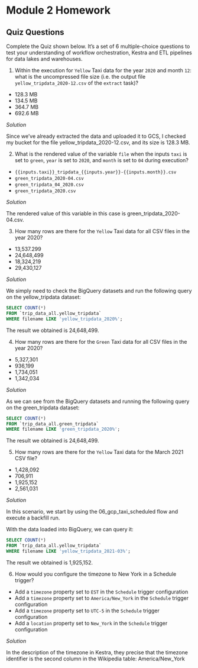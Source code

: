 # Module 2 Homework

## Quiz Questions

Complete the Quiz shown below. It’s a set of 6 multiple-choice questions to test your understanding of workflow orchestration, Kestra and ETL pipelines for data lakes and warehouses.

1) Within the execution for `Yellow` Taxi data for the year `2020` and month `12`: what is the uncompressed file size (i.e. the output file `yellow_tripdata_2020-12.csv` of the `extract` task)?
- 128.3 MB
- 134.5 MB
- 364.7 MB
- 692.6 MB


*Solution*

Since we’ve already extracted the data and uploaded it to GCS, I checked my bucket for the file yellow_tripdata_2020-12.csv, and its size is 128.3 MB.

2) What is the rendered value of the variable `file` when the inputs `taxi` is set to `green`, `year` is set to `2020`, and `month` is set to `04` during execution?
- `{{inputs.taxi}}_tripdata_{{inputs.year}}-{{inputs.month}}.csv` 
- `green_tripdata_2020-04.csv`
- `green_tripdata_04_2020.csv`
- `green_tripdata_2020.csv`


*Solution*

The rendered value of this variable in this case is green_tripdata_2020-04.csv.

3) How many rows are there for the `Yellow` Taxi data for all CSV files in the year 2020?
- 13,537.299
- 24,648,499
- 18,324,219
- 29,430,127

*Solution*

We simply need to check the BigQuery datasets and run the following query on the yellow_tripdata dataset:

```sql
SELECT COUNT(*) 
FROM `trip_data_all.yellow_tripdata` 
WHERE filename LIKE 'yellow_tripdata_2020%';
```

The result we obtained is 24,648,499.


4) How many rows are there for the `Green` Taxi data for all CSV files in the year 2020?
- 5,327,301
- 936,199
- 1,734,051
- 1,342,034

*Solution*

As we can see from the BigQuery datasets and running the following query on the green_tripdata dataset:

```sql
SELECT COUNT(*) 
FROM `trip_data_all.green_tripdata` 
WHERE filename LIKE 'green_tripdata_2020%';
```

The result we obtained is 24,648,499.


5) How many rows are there for the `Yellow` Taxi data for the March 2021 CSV file?
- 1,428,092
- 706,911
- 1,925,152
- 2,561,031

*Solution*

In this scenario, we start by using the 06_gcp_taxi_scheduled flow and execute a backfill run.

With the data loaded into BigQuery, we can query it:

```sql
SELECT COUNT(*) 
FROM `trip_data_all.yellow_tripdata` 
WHERE filename LIKE 'yellow_tripdata_2021-03%';
```

The result we obtained is 1,925,152.


6) How would you configure the timezone to New York in a Schedule trigger?
- Add a `timezone` property set to `EST` in the `Schedule` trigger configuration  
- Add a `timezone` property set to `America/New_York` in the `Schedule` trigger configuration
- Add a `timezone` property set to `UTC-5` in the `Schedule` trigger configuration
- Add a `location` property set to `New_York` in the `Schedule` trigger configuration  

*Solution*

In the description of the timezone in Kestra, they precise that the timezone identifier is the second column in the Wikipedia table: America/New_York